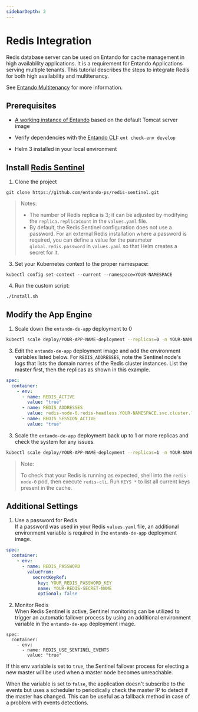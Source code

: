 ```yaml
---
sidebarDepth: 2
---
```


# Redis Integration
Redis database server can be used on Entando for cache management in high availability applications. It is a requirement for Entando Applications serving multiple tenants. This tutorial describes the steps to integrate Redis for both high availability and multitenancy.

See [Entando Multitenancy](multitenancy-tutorial.md) for more information.

## Prerequisites
* [A working instance of Entando](../../../docs/getting-started/README.md) based on the default Tomcat server image

* Verify dependencies with the [Entando CLI](../../docs/getting-started/entando-cli.md#check-the-environment): `ent check-env develop`

* Helm 3 installed in your local environment

## Install [Redis Sentinel](https://github.com/entando-ps/redis-sentinel)
1. Clone the project
```
git clone https://github.com/entando-ps/redis-sentinel.git
```

> Notes: 
> * The number of Redis replica is 3; it can be adjusted by modifying the `replica.replicaCount` in the `values.yaml` file.
> * By default, the Redis Sentinel configuration does not use a password. For an external Redis installation where a password is required, you can define a value for the parameter `global.redis.password` in `values.yaml` so that Helm creates a secret for it.

3. Set your Kubernetes context to the proper namespace:
```
kubectl config set-context --current --namespace=YOUR-NAMESPACE
```

4. Run the custom script:
```
./install.sh
```

## Modify the App Engine 

1. Scale down the `entando-de-app` deployment to 0
``` bash
kubectl scale deploy/YOUR-APP-NAME-deployment --replicas=0 -n YOUR-NAMESPACE
```

3. Edit the `entando-de-app` deployment image and add the environment variables listed below. For
`REDIS_ADDRESSES`, note the Sentinel node's logs that lists the domain names of the Redis cluster instances. List the master first, then the replicas as shown in this example. 

``` yaml
spec:
  container:
    - env:
      - name: REDIS_ACTIVE
        value: "true"
      - name: REDIS_ADDRESSES
        value: redis-node-0.redis-headless.YOUR-NAMESPACE.svc.cluster.local:26379,redis-node-1.redis-headless.YOUR-NAMESPACE.svc.cluster.local:26379,redis-node-2.redis-headless.YOUR-NAMESPACE.svc.cluster.local:26379
      - name: REDIS_SESSION_ACTIVE 
        value: "true"
```

3. Scale the `entando-de-app` deployment back up to 1 or more replicas and check the system for any issues.
``` bash
kubectl scale deploy/YOUR-APP-NAME-deployment --replicas=1 -n YOUR-NAMESPACE
```

> Note:
> 
> To check that your Redis is running as expected, shell into the `redis-node-0` pod, then execute `redis-cli`. Run `KEYS *` to list all current keys present in the cache. 

## Additional Settings
1. Use a password for Redis  
If a password was used in your Redis `values.yaml` file, an additional environment variable is required in the `entando-de-app` deployment image. 

``` yaml
spec:
  container:
    - env:
      - name: REDIS_PASSWORD
        valueFrom:
          secretKeyRef:
            key: YOUR_REDIS_PASSWORD_KEY
            name: YOUR-REDIS-SECRET-NAME
            optional: false
```

2. Monitor Redis  
When Redis Sentinel is active, Sentinel monitoring can be utilized to trigger an automatic failover process by using an additional environment variable in the `entando-de-app` deployment image. 

```
spec:
  container:
    - env:
      - name: REDIS_USE_SENTINEL_EVENTS
        value: "true" 
```
If this env variable is set to `true`, the Sentinel failover process for electing a new master will be used when a master node becomes unreachable. 

When the variable is set to `false`, the application doesn't subscribe to the events but uses a scheduler to periodically check the master IP to detect if the master has changed. This can be useful as a fallback method in case of a problem with events detections.
